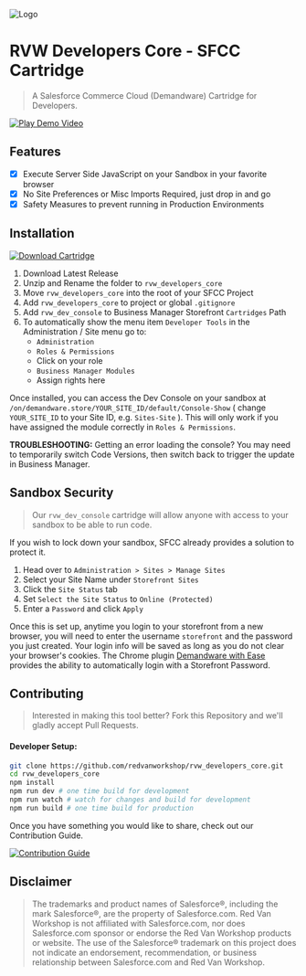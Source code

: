 ![Logo](https://red-van-workshop.s3.us-east-1.amazonaws.com/logo.png "Logo")

RVW Developers Core - SFCC Cartridge
===

> A Salesforce Commerce Cloud (Demandware) Cartridge for Developers.

[![Play Demo Video](https://red-van-workshop.s3.us-east-1.amazonaws.com/dc-video-still.png)](https://vimeo.com/476962367/5c830f9227 "Play Demo Video")

## Features

- [X] Execute Server Side JavaScript on your Sandbox in your favorite browser
- [X] No Site Preferences or Misc Imports Required, just drop in and go
- [X] Safety Measures to prevent running in Production Environments

Installation
---

[![Download Cartridge](https://img.shields.io/badge/Download_Cartridge-blue.svg?logo=github&style=for-the-badge)](https://github.com/redvanworkshop/rvw_developers_core/releases/latest)

1. Download Latest Release
2. Unzip and Rename the folder to `rvw_developers_core`
3. Move `rvw_developers_core` into the root of your SFCC Project
4. Add `rvw_developers_core` to project or global `.gitignore`
5. Add `rvw_dev_console` to Business Manager Storefront `Cartridges` Path
6. To automatically show the menu item `Developer Tools` in the Administration / Site menu go to:
    * `Administration`
    * `Roles & Permissions`
    *  Click on your role
    * `Business Manager Modules`
    *  Assign rights here

Once installed, you can access the Dev Console on your sandbox at `/on/demandware.store/YOUR_SITE_ID/default/Console-Show` ( change `YOUR_SITE_ID` to your Site ID, e.g. `Sites-Site` ). This will only work if you have assigned the module correctly in `Roles & Permissions`.

**TROUBLESHOOTING:** Getting an error loading the console? You may need to temporarily switch Code Versions, then switch back to trigger the update in Business Manager.

Sandbox Security
---

> Our `rvw_dev_console` cartridge will allow anyone with access to your sandbox to be able to run code.

If you wish to lock down your sandbox, SFCC already provides a solution to protect it.

1. Head over to `Administration > Sites > Manage Sites`
2. Select your Site Name under `Storefront Sites`
3. Click the `Site Status` tab
4. Set `Select the Site Status` to `Online (Protected)`
5. Enter a `Password` and click `Apply`

Once this is set up, anytime you login to your storefront from a new browser, you will need to enter the username `storefront` and the password you just created. Your login info will be saved as long as you do not clear your browser's cookies. The Chrome plugin [Demandware with Ease](https://chrome.google.com/webstore/detail/demandware-with-ease/ffhabonelknmejmdnekedmijlhebpcio) provides the ability to automatically login with a Storefront Password.

Contributing
---

> Interested in making this tool better?  Fork this Repository and we'll gladly accept Pull Requests.

#### Developer Setup:

```bash
git clone https://github.com/redvanworkshop/rvw_developers_core.git
cd rvw_developers_core
npm install
npm run dev # one time build for development
npm run watch # watch for changes and build for development
npm run build # one time build for production
```

Once you have something you would like to share, check out our Contribution Guide.

[![Contribution Guide](https://img.shields.io/badge/Contribution_Guide-EEEEEE.svg?logo=github&logoColor=black&style=for-the-badge)](https://github.com/redvanworkshop/rvw_developers_core/blob/develop/.github/CONTRIBUTING.md)

Disclaimer
---

> The trademarks and product names of Salesforce®, including the mark Salesforce®, are the property of Salesforce.com. Red Van Workshop is not affiliated with Salesforce.com, nor does Salesforce.com sponsor or endorse the Red Van Workshop products or website. The use of the Salesforce® trademark on this project does not indicate an endorsement, recommendation, or business relationship between Salesforce.com and Red Van Workshop.
